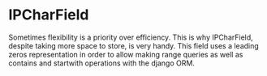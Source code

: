 # IPCharField

Sometimes flexibility is a priority over efficiency. This is why IPCharField, despite taking more space to store, is very handy. This field uses a leading zeros representation in order to allow making range queries as well as contains and startwith operations with the django ORM.
